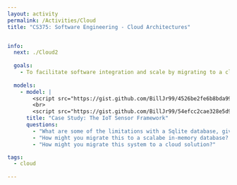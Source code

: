 ```yaml
---
layout: activity
permalink: /Activities/Cloud
title: "CS375: Software Engineering - Cloud Architectures"


info:
  next: ./Cloud2
  
  goals:
    - To facilitate software integration and scale by migrating to a cloud-based architecture
    
  models:
    - model: |
        <script src="https://gist.github.com/BillJr99/4526be2fe6b8bda999447cac6e8c6d13.js"></script>
        <br>
        <script src="https://gist.github.com/BillJr99/54efcc2cae328e5d9a5671bdb53a74a1.js"></script>
      title: "Case Study: The IoT Sensor Framework"
      questions:
        - "What are some of the limitations with a Sqlite database, given that it is a primarily file-based system?"
        - "How might you migrate this to a scalabe in-memory database?  What code would need to be re-written?"
        - "How might you migrate this system to a cloud solution?"

tags:
  - cloud
  
---
```


